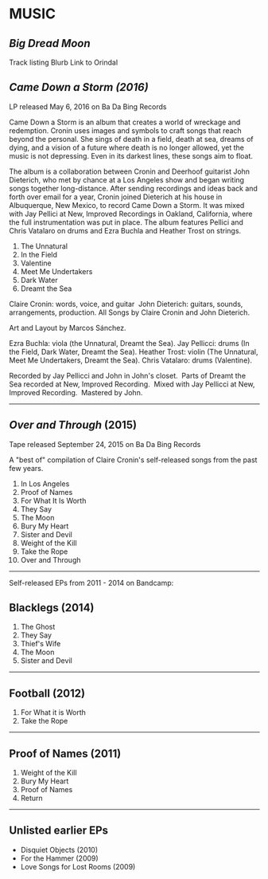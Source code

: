 
# MUSIC 

## *Big Dread Moon*

Track listing
Blurb 
Link to Orindal

## *Came Down a Storm (2016)*

LP released May 6, 2016 on Ba Da Bing Records

Came Down a Storm is an album that creates a world of wreckage and redemption. Cronin uses images and symbols to craft songs that reach beyond the personal. She sings of death in a field, death at sea, dreams of dying, and a vision of a future where death is no longer allowed, yet the music is not depressing. Even in its darkest lines, these songs aim to float.

The album is a collaboration between Cronin and Deerhoof guitarist John Dieterich, who met by chance at a Los Angeles show and began writing songs together long-distance. After sending recordings and ideas back and forth over email for a year, Cronin joined Dieterich at his house in Albuquerque, New Mexico, to record Came Down a Storm. It was mixed with Jay Pellici at New, Improved Recordings in Oakland, California, where the full instrumentation was put in place. The album features Pellici and Chris Vatalaro on drums and Ezra Buchla and Heather Trost on strings.

1. The Unnatural 
2. In the Field 
3. Valentine 
4. Meet Me Undertakers 
5. Dark Water 
6. Dreamt the Sea 


Claire Cronin: words, voice, and guitar 
John Dieterich: guitars, sounds, arrangements, production.
All Songs by Claire Cronin and John Dieterich. 

Art and Layout by Marcos Sánchez.

Ezra Buchla: viola (the Unnatural, Dreamt the Sea).
Jay Pellicci: drums (In the Field, Dark Water, Dreamt the Sea). 
Heather Trost: violin (The Unnatural, Meet Me Undertakers, Dreamt the Sea). 
Chris Vatalaro: drums (Valentine).

Recorded by Jay Pellicci and John in John's closet. 
Parts of Dreamt the Sea recorded at New, Improved Recording. 
Mixed with Jay Pellicci at New, Improved Recording. 
Mastered by John.

-----

## *Over and Through* (2015)

Tape released September 24, 2015 on Ba Da Bing Records

A "best of" compilation of Claire Cronin's self-released songs from the past few years.

1. In Los Angeles 
2. Proof of Names 
3. For What It Is Worth 
4. They Say 
5. The Moon 
6. Bury My Heart 
7. Sister and Devil 
8. Weight of the Kill  
9. Take the Rope  
10. Over and Through 

-------

Self-released EPs from 2011 - 2014 on Bandcamp:

## Blacklegs (2014) 

1. The Ghost 
2. They Say 
3. Thief's Wife 
4. The Moon 
5. Sister and Devil

-----

## Football (2012) 

1. For What it is Worth 
2. Take the Rope


-----

## Proof of Names (2011) 

1. Weight of the Kill 
2. Bury My Heart 
3. Proof of Names 
4. Return

-----

## Unlisted earlier EPs

- Disquiet Objects (2010) 
- For the Hammer (2009) 
- Love Songs for Lost Rooms (2009)

